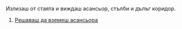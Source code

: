 Излизаш от стаята и виждаш асансьор, стълби и дълъг коридор.

1. [Решаваш да вземеш асансьора](./taking-the-elevator/taking-the-elevator.md)
